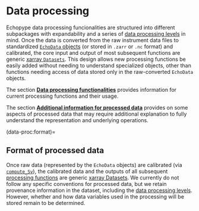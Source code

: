 # Data processing

Echopype data processing funcionalities are structured into different subpackages with expandability and a series of [data processing levels](processing-levels) in mind. Once the data is converted from the raw instrument data files to standardized [`EchoData` objects](data-format:echodata-object) (or stored in `.zarr` or `.nc` format) and calibrated, the core input and output of most subsequent functions are generic [xarray `Datasets`](https://docs.xarray.dev/en/stable/generated/xarray.Dataset.html). This design allows new processing functions be easily added without needing to understand specialized objects, other than functions needing access of data stored only in the raw-converted `EchoData` objects.

The section [**Data processing functionalities**](data-proc:functions) provides information for current processing functions and their usage.

The section [**Additional information for processed data**](data-proc:additional) provides on some aspects of processed data that may require additional explanation to fully understand the representation and underlying operations.

(data-proc:format)=
## Format of processed data

Once raw data (represented by the `EchoData` objects) are calibrated  (via [`compute_Sv`](echopype.calibrate.compute_Sv)), the calibrated data and the outputs of all subsequent [processing functions](data-process:funcionalities) are generic [xarray Datasets](https://docs.xarray.dev/en/stable/user-guide/data-structures.html#dataset).
We currently do not follow any specific conventions for processed data, but we retain provenance information in the dataset, including the [data processing levels](./processing-levels.md).
However, whether and how data variables used in the processing will be stored remain to be determined.
